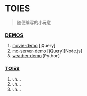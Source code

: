 # TOIES

> 随便编写的小玩意

### [DEMOS](https://github.com/MrWayneLee/TOIES/tree/main/DEMOS)

1. [movie-demo](https://github.com/MrWayneLee/TOIES/tree/main/DEMOS/%5BjQuery%5Dmovie-demo) [jQuery]
2. [mc-server-demo](https://github.com/MrWayneLee/TOIES/tree/main/DEMOS/%5BjQuery%5Dmc-server-demo) [jQuery][Node.js]
3. [weather-demo](https://github.com/MrWayneLee/TOIES/tree/main/DEMOS/%5BPython%5Dweather-demo) [Python]

### [TOIES](https://github.com/MrWayneLee/TOIES/tree/main/TOIES)

1. uh...
2. uh...
3. uh...
